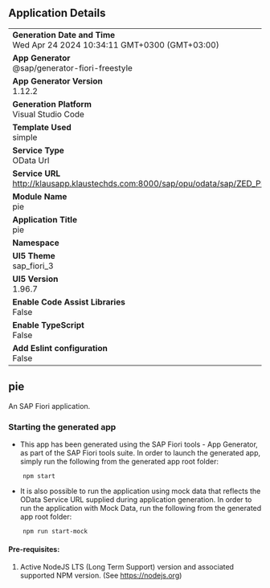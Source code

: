 ## Application Details
|               |
| ------------- |
|**Generation Date and Time**<br>Wed Apr 24 2024 10:34:11 GMT+0300 (GMT+03:00)|
|**App Generator**<br>@sap/generator-fiori-freestyle|
|**App Generator Version**<br>1.12.2|
|**Generation Platform**<br>Visual Studio Code|
|**Template Used**<br>simple|
|**Service Type**<br>OData Url|
|**Service URL**<br>http://klausapp.klaustechds.com:8000/sap/opu/odata/sap/ZED_PIECHART_SRV/
|**Module Name**<br>pie|
|**Application Title**<br>pie|
|**Namespace**<br>|
|**UI5 Theme**<br>sap_fiori_3|
|**UI5 Version**<br>1.96.7|
|**Enable Code Assist Libraries**<br>False|
|**Enable TypeScript**<br>False|
|**Add Eslint configuration**<br>False|

## pie

An SAP Fiori application.

### Starting the generated app

-   This app has been generated using the SAP Fiori tools - App Generator, as part of the SAP Fiori tools suite.  In order to launch the generated app, simply run the following from the generated app root folder:

```
    npm start
```

- It is also possible to run the application using mock data that reflects the OData Service URL supplied during application generation.  In order to run the application with Mock Data, run the following from the generated app root folder:

```
    npm run start-mock
```

#### Pre-requisites:

1. Active NodeJS LTS (Long Term Support) version and associated supported NPM version.  (See https://nodejs.org)


